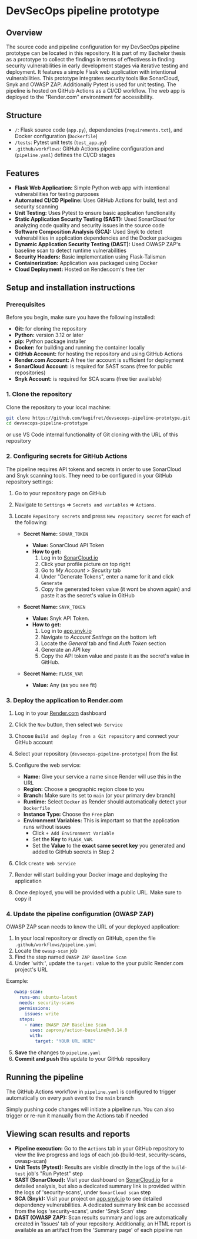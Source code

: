 # DevSecOps pipeline prototype

## Overview
The source code and pipeline configuration for my DevSecOps pipeline prototype can be located in this repository. It is part of my Bachelor thesis as a prototype to collect the findings in terms of effectivess in finding security vulnerabilities in early development stages via iterative testing and deployment. It features a simple Flask web application with intentional vulnerabilities. This prototype integrates security tools like SonarCloud, Snyk and OWASP ZAP. Additionally Pytest is used for unit testing. The pipeline is hosted on GitHub Actions as a CI/CD workflow. The web app is deployed to the "Render.com" environtment for accessibility. 

## Structure
- `/`: Flask source code (`app.py`), dependencies (`requirements.txt`), and Docker configuration (`Dockerfile`)
- `/tests`:  Pytest unit tests (`test_app.py`)
- `.github/workflows`: GitHub Actions pipeline configuration and (`pipeline.yaml`) defines the CI/CD stages

## Features
- **Flask Web Application:** Simple Python web app with intentional vulnerabilities for testing purposes
- **Automated CI/CD Pipeline:** Uses GitHub Actions for build, test and security scanning
- **Unit Testing:** Uses Pytest to ensure basic application functionality
- **Static Application Security Testing (SAST):** Used SonarCloud for analyzing code quality and security issues in the source code
- **Software Composition Analysis (SCA):** Used Snyk to detect vulnerabilities in application dependencies and the Docker packages
- **Dynamic Application Security Testing (DAST):** Used OWASP ZAP's baseline scan to detect runtime vulnerabilities
- **Security Headers:** Basic implementation using Flask-Talisman
- **Containerization:** Application was packaged using Docker
- **Cloud Deployment:** Hosted on Render.com's free tier

## Setup and installation instructions

### Prerequisites
Before you begin, make sure you have the following installed:
- **Git:** for cloning the repository
- **Python:** version 3.12 or later
- **pip:** Python package installer
- **Docker:** for building and running the container locally
- **GitHub Account:** for hosting the repository and using GitHub Actions
- **Render.com Account:** A free tier account is sufficient for deployment
- **SonarCloud Account:** is required for SAST scans (free for public repositories)
- **Snyk Account:** is required for SCA scans (free tier available)

### 1. Clone the repository
Clone the repository to your local machine:
```bash
git clone https://github.com/kagifret/devsecops-pipeline-prototype.git
cd devsecops-pipeline-prototype
```

or use VS Code internal functionality of Git cloning with the URL of this repository

### 2. Configuring secrets for GitHub Actions
The pipeline requires API tokens and secrets in order to use SonarCloud and Snyk scanning tools. They need to be configured in your GitHub repository settings:
1. Go to your repository page on GitHub
2. Navigate to `Settings` => `Secrets and variables`  => `Actions`.
3. Locate `Repository secrets` and press `New repository secret` for each of the following:

    *   **Secret Name:** `SONAR_TOKEN`
        *   **Value:** SonarCloud API Token
        *   **How to get:**
            1. Log in to [SonarCloud.io](https://sonarcloud.io/)
            2. Click your profile picture on top right
            3. Go to *My Account* > *Security* tab
            4. Under "Generate Tokens", enter a name for it and click `Generate`
            5. Copy the generated token value (it wont be shown again) and paste it as the secret's value in GitHub

    *   **Secret Name:** `SNYK_TOKEN`
        *   **Value:** Snyk API Token.
        *   **How to get:**
            1. Log in to [app.snyk.io](https://app.snyk.io/)
            2. Navigate to *Account Settings* on the bottom left
            3. Locate the *General* tab and find *Auth Token* section
            4. Generate an API key
            6. Copy the API token value and paste it as the secret's value in GitHub.

    *   **Secret Name:** `FLASK_VAR`
        *   **Value:** Any (as you see fit)


### 3. Deploy the application to Render.com
1. Log in to your [Render.com](https://render.com/) dashboard
2. Click the `New` button, then select `Web Service`
3. Choose `Build and deploy from a Git repository` and connect your GitHub account
4. Select your repository (`devsecops-pipeline-prototype`) from the list
5. Configure the web service:
    *   **Name:** Give your service a name since Render will use this in the URL
    *   **Region:** Choose a geographic region close to you
    *   **Branch:** Make sure its set to `main` (or your primary dev branch)
    *   **Runtime:** Select `Docker` as Render should automatically detect your `Dockerfile`
    *   **Instance Type:** Choose the `Free` plan
    *   **Environment Variables:** This is important so that the application runs without issues
        *   Click `+ Add Environment Variable`
        *   Set the **Key** to `FLASK_VAR`.
        *   Set the **Value** to the **exact same secret key** you generated and added to GitHub secrets in Step 2
  
6. Click `Create Web Service`
7. Render will start building your Docker image and deploying the application
8. Once deployed, you will be provided with a public URL. Make sure to copy it

### 4. Update the pipeline configuration (OWASP ZAP)
OWASP ZAP scan needs to know the URL of your deployed application:
1. In your local repository or directly on GitHub, open the file `.github/workflows/pipeline.yaml`
2. Locate the `owasp-scan` job
3. Find the step named `OWASP ZAP Baseline Scan`
4. Under 'with:', update the `target:` value to the your public Render.com project's URL

Example:
```yaml
   owasp-scan:
     runs-on: ubuntu-latest
     needs: security-scans
     permissions:
       issues: write
     steps:
       - name: OWASP ZAP Baseline Scan
         uses: zaproxy/action-baseline@v0.14.0
         with:
           target: "YOUR URL HERE"
```
   
5. **Save** the changes to `pipeline.yaml`
6. **Commit and push** this update to your GitHub repository
   

## Running the pipeline
The GitHub Actions workflow in `pipeline.yaml` is configured to trigger automatically on every `push` event to the `main` branch

Simply pushing code changes will initiate a pipeline run. You can also trigger or re-run it manually from the Actions tab if needed

## Viewing scan results and reports
- **Pipeline execution:** Go to the `Actions` tab in your GitHub repository to view the live progress and logs of each job (build-test, security-scans, owasp-scan)
- **Unit Tests (Pytest):** Results are visible directly in the logs of the `build-test` job's "Run Pytest" step
- **SAST (SonarCloud):** Visit your dashboard on [SonarCloud.io](https://sonarcloud.io/) for a detailed analysis, but also a dedicated summary link is provided within the logs of 'security-scans', under `SonarCloud scan` step
- **SCA (Snyk):** Visit your project on [app.snyk.io](https://app.snyk.io/) to see detailed dependency vulnerabilities. A dedicated summary link can be accessed from the logs 'security-scans', under 'Snyk Scan' step
- **DAST (OWASP ZAP):** Scan results summary and logs are automatically created in 'Issues' tab of your repository. Additionally, an HTML report is available as an artifact from the 'Summary page' of each pipeline run